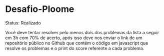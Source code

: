 # Desafio-Ploome

Status: Realizado

Você deve tentar resolver pelo menos dois dos problemas da lista a seguir em 3h com 70%
de acerto, após isso deve nos enviar o link de um repositório público no Github que contém
o código em javascript que resolve os problemas e o print do score referente a cada
problema.


